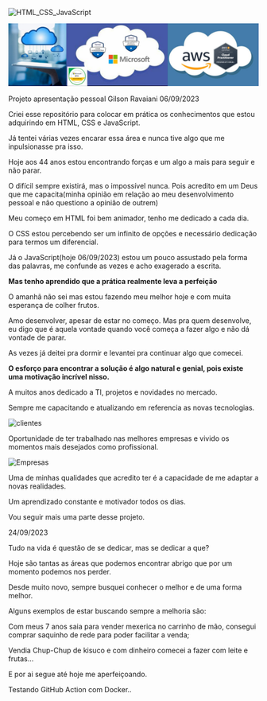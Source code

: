 ![HTML_CSS_JavaScript](https://github.com/GilsonRavaiani/gilsonravaiani/assets/101072367/a6a3605d-e66b-4471-87fb-6e893545a32a)

![Capa](https://github.com/GilsonRavaiani/gilsonravaiani/blob/main/Imagens/Capa.jpg)

Projeto apresentação pessoal Gilson Ravaiani 06/09/2023

Criei esse repositório para colocar em prática os conhecimentos que estou adquirindo em HTML, CSS e JavaScript.

Já tentei várias vezes encarar essa área e nunca tive algo que me inpulsionasse pra isso.

Hoje aos 44 anos estou encontrando forças e um algo a mais para seguir e não parar.

O difícil sempre existirá, mas o impossível nunca. Pois acredito em um Deus que me capacita(minha opinião em relação ao meu desenvolvimento pessoal e não questiono a opinião de outrem)

Meu começo em HTML foi bem animador, tenho me dedicado a cada dia.

O CSS estou percebendo ser um infinito de opções e necessário dedicação para termos um diferencial.

Já o JavaScript(hoje 06/09/2023) estou um pouco assustado pela forma das palavras, me confunde as vezes e acho exagerado a escrita.

**Mas tenho aprendido que a prática realmente leva a perfeição**

O amanhã não sei mas estou fazendo meu melhor hoje e com muita esperança de colher frutos.

Amo desenvolver, apesar de estar no começo. Mas pra quem desenvolve, eu digo que é aquela vontade quando você começa a fazer algo e não dá vontade de parar.

As vezes já deitei pra dormir e levantei pra continuar algo que comecei.

**O esforço para encontrar a solução é algo natural e genial, pois existe uma motivação incrível nisso.**

A muitos anos dedicado a TI, projetos e novidades no mercado.

Sempre me capacitando e atualizando em referencia as novas tecnologias.

![clientes](https://github.com/GilsonRavaiani/gilsonravaiani/assets/101072367/8f009d12-0ee7-4a51-aa0a-4eb2deb1eec4)

Oportunidade de ter trabalhado nas melhores empresas e vivido os momentos mais desejados como profissional.

![Empresas](https://github.com/GilsonRavaiani/gilsonravaiani/assets/101072367/ff5c2e09-e7f4-4194-a768-61a2c5a28896)

Uma de minhas qualidades que acredito ter é a capacidade de me adaptar a novas realidades.

Um aprendizado constante e motivador todos os dias.

Vou seguir mais uma parte desse projeto.

24/09/2023

Tudo na vida é questão de se dedicar, mas se dedicar a que?

Hoje são tantas as áreas que podemos encontrar abrigo que por um momento podemos nos perder.

Desde muito novo, sempre busquei conhecer o melhor e de uma forma melhor.

Alguns exemplos de estar buscando sempre a melhoria são:

Com meus 7 anos saia para vender mexerica no carrinho de mão, consegui comprar saquinho de rede para poder facilitar a venda;

Vendia Chup-Chup de kisuco e com dinheiro comecei a fazer com leite e frutas...

E por ai segue até hoje me aperfeiçoando.

Testando GitHub Action com Docker..